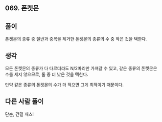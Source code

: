 ## 069. 폰켓몬

## 풀이

폰켓몬의 종류 중 절반과 중복을 제거한 폰켓몬의 종류의 수 중 작은 것을 택한다.

## 생각

모든 폰켓몬의 종류가 다 다르더라도 N/2마리만 가져갈 수 있고, 같은 종류의 폰켓몬은 수를 세지 않으므로, 둘 중 더 낮은 것을 택한다.

만약 같은 종류의 폰켓몬의 수가 더 적으면 그게 최적이기 때문이다.


## 다른 사람 풀이
단순, 간결 패스!
```

```
